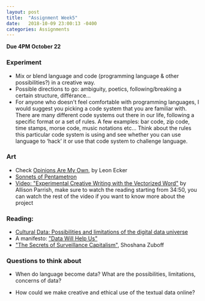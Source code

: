 ```yaml
---
layout: post
title:  "Assignment Week5"
date:   2018-10-09 23:00:13 -0400
categories: Assignments
---
```

**Due 4PM October 22**  
### Experiment
* Mix or blend language and code (programming language & other possibilities?) in a creative way.
* Possible directions to go: ambiguity, poetics, following/breaking a certain structure, différance...
* For anyone who doesn't feel comfortable with programming languages, I would suggest you picking a code system that you are familiar with. There are many different code systems out there in our life, following a specific format or a set of rules. A few examples: bar code, zip code, time stamps, morse code, music notations etc… Think about the rules this particular code system is using and see whether you can use language to ‘hack’ it or use that code system to challenge language.

### Art
* Check [Opinions Are My Own](https://chrome.google.com/webstore/detail/opinions-are-my-own/khieoiopkamkfgfgddiciaiogcolelhj), by Leon Ecker
* [Sonnets of Pentametron](http://gawker.com/5905550/weird-internets-the-amazing-found-on-twitter-sonnets-of-pentametron)
* [Video: "Experimental Creative Writing with the Vectorized Word"](https://www.youtube.com/watch?v=L3D0JEA1Jdc) by Allison Parrish, make sure to watch the reading starting from 34:50, you can watch the rest of the video if you want to know more about the project

### Reading:
* [Cultural Data: Possibilities and limitations of the digital data universe](http://manovich.net/content/04-projects/102-cultural-data/cultural_data_article.pdf)
* A manifesto: ["Data Will Help Us"](http://datawillhelp.us/)
* ["The Secrets of Surveillance Capitalism"](http://www.faz.net/aktuell/feuilleton/debatten/the-digital-debate/shoshana-zuboff-secrets-of-surveillance-capitalism-14103616-p2.html?printPagedArticle=true#pageIndex_3), Shoshana Zuboff
<!-- * surveillance capitalism? -->
<!-- * [How to think about bots?](https://motherboard.vice.com/en_us/article/qkzpdm/how-to-think-about-bots) -->

### Questions to think about
* When do language become data? What are the possibilities, limitations, concerns of data?
<!-- * How does internet influence our perception of language/society/humanity? -->
* How could we make creative and ethical use of the textual data online?
